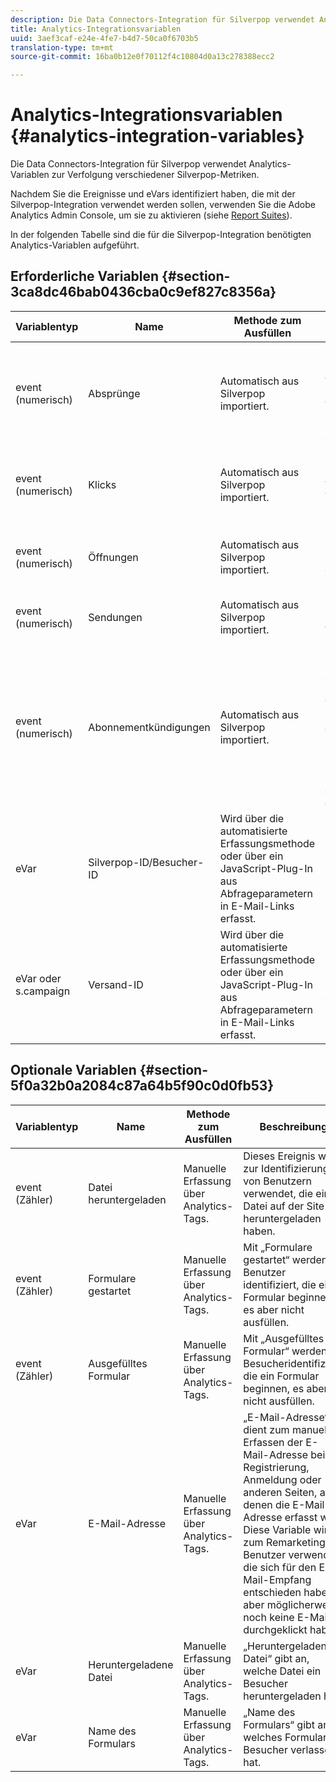 ```yaml
---
description: Die Data Connectors-Integration für Silverpop verwendet Analytics-Variablen zur Verfolgung verschiedener Silverpop-Metriken.
title: Analytics-Integrationsvariablen
uuid: 3aef3caf-e24e-4fe7-b4d7-50ca0f6703b5
translation-type: tm+mt
source-git-commit: 16ba0b12e0f70112f4c10804d0a13c278388ecc2

---
```



# Analytics-Integrationsvariablen {#analytics-integration-variables}

Die Data Connectors-Integration für Silverpop verwendet Analytics-Variablen zur Verfolgung verschiedener Silverpop-Metriken.

Nachdem Sie die Ereignisse und eVars identifiziert haben, die mit der Silverpop-Integration verwendet werden sollen, verwenden Sie die Adobe Analytics Admin Console, um sie zu aktivieren (siehe [Report Suites](https://docs.adobe.com/content/help/de-DE/analytics/admin/manage-report-suites/report-suites-admin.html)).

In der folgenden Tabelle sind die für die Silverpop-Integration benötigten Analytics-Variablen aufgeführt.

## Erforderliche Variablen {#section-3ca8dc46bab0436cba0c9ef827c8356a}

| Variablentyp | Name | Methode zum Ausfüllen | Beschreibung |
|---|---|---|---|
| event (numerisch) | Absprünge | Automatisch aus Silverpop importiert. | Das Ereignis „Absprünge“ zeigt die Anzahl der E-Mail-Nachrichten an, die aufgrund eines Bereitstellungsproblems nicht an Empfänger gesendet wurden. |
| event (numerisch) | Klicks | Automatisch aus Silverpop importiert. | Das angeklickte Ereignis zeigt die Anzahl der Besucher an, die auf die E-Mail-Nachricht geklickt haben. |
| event (numerisch) | Öffnungen | Automatisch aus Silverpop importiert. | Das Ereignis „Geöffnet“ zeigt die Anzahl der Besucher an, welche die E-Mail geöffnet haben. |
| event (numerisch) | Sendungen | Automatisch aus Silverpop importiert. | Das Ereignis „Sendungen“ zeigt die Anzahl der gesendeten E-Mail-Nachrichten an. |
| event (numerisch) | Abonnementkündigungen | Automatisch aus Silverpop importiert. | Mit dem Ereignis „Abo storniert“ können Sie die Anzahl der Besucher anzeigen, welche die E-Mail-Nachricht geöffnet, aber dann auf den Link „Abonnement kündigen“ geklickt haben, um zukünftige E-Mail-Nachrichten aus Ihrer Organisation abzuwählen. |
| eVar | Silverpop-ID/Besucher-ID | Wird über die automatisierte Erfassungsmethode oder über ein JavaScript-Plug-In aus Abfrageparametern in E-Mail-Links erfasst. | Eindeutige Besucher-ID |
| eVar oder s.campaign | Versand-ID | Wird über die automatisierte Erfassungsmethode oder über ein JavaScript-Plug-In aus Abfrageparametern in E-Mail-Links erfasst. | Dies wird häufig in der Kampagnenvariablen gespeichert. |

## Optionale Variablen {#section-5f0a32b0a2084c87a64b5f90c0d0fb53}

| Variablentyp | Name | Methode zum Ausfüllen | Beschreibung |
|---|---|---|---|
| event (Zähler) | Datei heruntergeladen | Manuelle Erfassung über Analytics-Tags. | Dieses Ereignis wird zur Identifizierung von Benutzern verwendet, die eine Datei auf der Site heruntergeladen haben. |
| event (Zähler) | Formulare gestartet | Manuelle Erfassung über Analytics-Tags. | Mit „Formulare gestartet“ werden Benutzer identifiziert, die ein Formular beginnen, es aber nicht ausfüllen. |
| event (Zähler) | Ausgefülltes Formular | Manuelle Erfassung über Analytics-Tags. | Mit „Ausgefülltes Formular“ werden Besucheridentifiziert, die ein Formular beginnen, es aber nicht ausfüllen. |
| eVar | E-Mail-Adresse | Manuelle Erfassung über Analytics-Tags. | „E-Mail-Adresse“ dient zum manuellen Erfassen der E-Mail-Adresse bei der Registrierung, Anmeldung oder anderen Seiten, auf denen die E-Mail-Adresse erfasst wird. Diese Variable wird zum Remarketing an Benutzer verwendet, die sich für den E-Mail-Empfang entschieden haben, aber möglicherweise noch keine E-Mail durchgeklickt haben. |
| eVar | Heruntergeladene Datei | Manuelle Erfassung über Analytics-Tags. | „Heruntergeladene Datei“ gibt an, welche Datei ein Besucher heruntergeladen hat. |
| eVar | Name des Formulars | Manuelle Erfassung über Analytics-Tags. | „Name des Formulars“ gibt an, welches Formular ein Besucher verlassen hat. |

